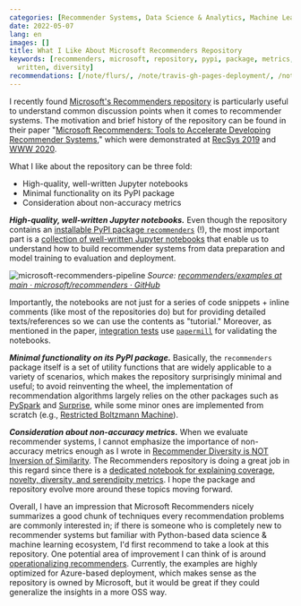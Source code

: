 ```yaml
---
categories: [Recommender Systems, Data Science & Analytics, Machine Learning]
date: 2022-05-07
lang: en
images: []
title: What I Like About Microsoft Recommenders Repository
keywords: [recommenders, microsoft, repository, pypi, package, metrics, minimal, functionality,
  written, diversity]
recommendations: [/note/flurs/, /note/travis-gh-pages-deployment/, /note/recommender-diversity/]
---
```


I recently found [Microsoft's Recommenders repository](https://github.com/microsoft/recommenders) is particularly useful to understand common discussion points when it comes to recommender systems. The motivation and brief history of the repository can be found in their paper "[Microsoft Recommenders: Tools to Accelerate Developing Recommender Systems](https://arxiv.org/abs/2008.13528)," which were demonstrated at [RecSys 2019](https://dl.acm.org/doi/10.1145/3298689.3346967) and [WWW 2020](https://dl.acm.org/doi/abs/10.1145/3366424.3382692).

What I like about the repository can be three fold:

- High-quality, well-written Jupyter notebooks
- Minimal functionality on its PyPI package
- Consideration about non-accuracy metrics

***High-quality, well-written Jupyter notebooks.*** Even though the repository contains an [installable PyPI package `recommenders`](https://pypi.org/project/recommenders/) (!), the most important part is a [collection of well-written Jupyter notebooks](https://github.com/microsoft/recommenders/tree/463fb3ee943c5635502a7c0b8f5b24fe3223b74e/examples) that enable us to understand how to build recommender systems from data preparation and model training to evaluation and deployment.

![microsoft-recommenders-pipeline](/images/microsoft-recommenders/microsoft-recommenders-pipeline.png)
_Source: [recommenders/examples at main · microsoft/recommenders · GitHub](https://github.com/microsoft/recommenders/tree/463fb3ee943c5635502a7c0b8f5b24fe3223b74e/examples)_

Importantly, the notebooks are not just for a series of code snippets + inline comments (like most of the repositories do) but for providing detailed texts/references so we can use the contents as "tutorial." Moreover, as mentioned in the paper, [integration tests](https://github.com/microsoft/recommenders/tree/08a9eba1b50640a13af109c8e35ae382669c049b/tests/integration/examples) use [`papermill`](https://papermill.readthedocs.io/) for validating the notebooks.

***Minimal functionality on its PyPI package.*** Basically, the `recommenders` package itself is a set of utility functions that are widely applicable to a variety of scenarios, which makes the repository surprisingly minimal and useful; to avoid reinventing the wheel, the implementation of recommendation algorithms largely relies on the other packages such as [PySpark](https://spark.apache.org/docs/latest/api/python/reference/api/pyspark.ml.recommendation.ALS.html) and [Surprise](http://surpriselib.com/), while some minor ones are implemented from scratch (e.g., [Restricted  Boltzmann Machine](https://github.com/microsoft/recommenders/blob/d4181cf1d1df6e71f7e6b202b0875bb3bd54150c/recommenders/models/rbm/rbm.py#L14)).

***Consideration about non-accuracy metrics.*** When we evaluate recommender systems, I cannot emphasize the importance of non-accuracy metrics enough as I wrote in [Recommender Diversity is NOT Inversion of Similarity](/note/recommender-diversity/). The Recommenders repository is doing a great job in this regard since there is a [dedicated notebook for explaining coverage, novelty, diversity, and serendipity metrics](https://github.com/microsoft/recommenders/blob/0d2385681b2320f98d5ff0e448f505146b69df99/examples/03_evaluate/als_movielens_diversity_metrics.ipynb). I hope the package and repository evolve more around these topics moving forward.

Overall, I have an impression that Microsoft Recommenders nicely summarizes a good chunk of techniques every recommendation problems are commonly interested in; if there is someone who is completely new to recommender systems but familiar with Python-based data science & machine learning ecosystem, I'd first recommend to take a look at this repository. One potential area of improvement I can think of is around [operationalizing recommenders](https://github.com/microsoft/recommenders/tree/1178adb9a111d03e7dbcab7a453490d3cc884b99/examples/05_operationalize). Currently, the examples are highly optimized for Azure-based deployment, which makes sense as the repository is owned by Microsoft, but it would be great if they could generalize the insights in a more OSS way.
